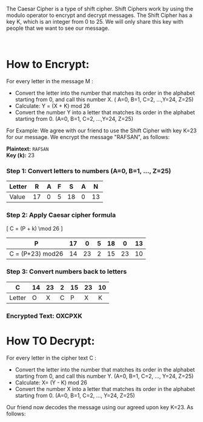 The Caesar Cipher is a type of shift cipher. Shift Ciphers work by using the modulo operator to encrypt and decrypt messages. The Shift Cipher has a key K, which is an integer from 0 to 25. We will only share this key with people that we want to see our message.


<br>

# **How to Encrypt:**

For every letter in the message M :

   -  Convert the letter into the number that matches its order in the alphabet starting from 0, and call this number X.
      ( A=0, B=1, C=2, ...,Y=24, Z=25)
   -  Calculate: Y = (X + K) mod 26
   -  Convert the number Y into a letter that matches its order in the alphabet starting from 0.
      (A=0, B=1, C=2, ...,Y=24, Z=25)

For Example: We agree with our friend to use the Shift Cipher with key K=23 for our message. 
We encrypt the message "RAFSAN", as follows:​


**Plaintext:** `RAFSAN`  
**Key (k):** 23  

### Step 1: Convert letters to numbers (A=0, B=1, ..., Z=25)

| Letter | R | A | F | S | A | N |
|--------|---|---|---|---|---|---|
| Value  | 17| 0 | 5 | 18| 0 | 13|

### Step 2: Apply Caesar cipher formula

\[
C = (P + k) \mod 26
\]

| P  | 17 | 0  | 5  | 18 | 0  | 13 |
|----|----|----|----|----|----|----|
| C = (P+23) mod26 | 14 | 23 | 2  | 15 | 23 | 10 |

### Step 3: Convert numbers back to letters

| C  | 14 | 23 | 2  | 15 | 23 | 10 |
|----|----|----|----|----|----|----|
| Letter | O  | X  | C  | P  | X  | K  |

###  Encrypted Text: OXCPXK





# **How TO Decrypt:**

For every letter in the cipher text C :<br>
   - Convert the letter into the number that matches its order in the alphabet starting from 0, and call this number Y.
      (A=0, B=1, C=2, ..., Y=24, Z=25)
   - Calculate: X= (Y - K) mod 26
   - Convert the number X into a letter that matches its order in the alphabet starting from 0.
      (A=0, B=1, C=2, ..., Y=24, Z=25)
     
Our friend now decodes the message using our agreed upon key K=23. As follows:
